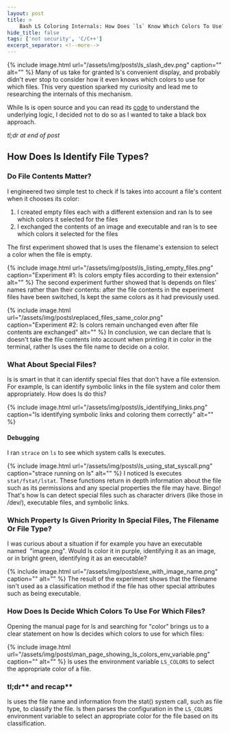 ```yaml
---
layout: post
title: >
    Bash LS Coloring Internals: How Does `ls` Know Which Colors To Use?
hide_title: false
tags: ['not security', 'C/C++']
excerpt_separator: <!--more-->
---
```


{% include image.html url="/assets/img/posts\ls_slash_dev.png" caption="" alt="" %}
Many of us take for granted ls's convenient display, and probably didn't ever stop to consider how it even knows which colors to use for which files. This very question sparked my curiosity and lead me to researching the internals of this mechanism.

While ls is open source and you can read its [code](https://github.com/coreutils/coreutils/blob/master/src/ls.c) to understand the underlying logic, I decided not to do so as I wanted to take a black box approach.

*tl;dr at end of post*
## How Does ls Identify File Types?
### Do File Contents Matter?
I engineered two simple test to check if ls takes into account a file's content when it chooses its color:
1. I created empty files each with a different extension and ran ls to see which colors it selected for the files
2. I exchanged the contents of an image and executable and ran ls to see which colors it selected for the files

The first experiment showed that ls uses the filename's extension to select a color when the file is empty.

{% include image.html url="/assets/img/posts\ls_listing_empty_files.png" caption="Experiment #1: ls colors empty files according to their extension" alt="" %}
The second experiment further showed that ls depends on files' names rather than their contents: after the file contents in the experiment files have been switched, ls kept the same colors as it had previously used.

{% include image.html url="/assets/img/posts\replaced_files_same_color.png" caption="Experiment #2: ls colors remain unchanged even after file contents are exchanged" alt="" %}
In conclusion, we can declare that ls doesn't take the file contents into account when printing it in color in the terminal, rather ls uses the file name to decide on a color.
### What About Special Files?
ls is smart in that it can identify special files that don't have a file extension. For example, ls can identify symbolic links in the file system and color them appropriately. How does ls do this?

{% include image.html url="/assets/img/posts\ls_identifying_links.png" caption="ls identifying symbolic links and coloring them correctly" alt="" %}
#### Debugging
I ran `strace` on `ls` to see which system calls ls executes.

{% include image.html url="/assets/img/posts\ls_using_stat_syscall.png" caption="strace running on ls" alt="" %}
I noticed ls executes `stat/fstat/lstat`. These functions return in depth information about the file such as its permissions and any special properties the file may have. Bingo\! That's how ls can detect special files such as character drivers \(like those in /dev/\), executable files, and symbolic links.
### Which Property Is Given Priority In Special Files, The Filename Or File Type?
I was curious about a situation if for example you have an executable named  "image.png". Would ls color it in purple, identifying it as an image, or in bright green, identifying it as an executable?

{% include image.html url="/assets/img/posts\exe_with_image_name.png" caption="" alt="" %}
The result of the experiment shows that the filename isn't used as a classification method if the file has other special attributes such as being executable.
### How Does ls Decide Which Colors To Use For Which Files?
Opening the manual page for ls and searching for "color" brings us to a clear statement on how ls decides which colors to use for which files:

{% include image.html url="/assets/img/posts\man_page_showing_ls_colors_env_variable.png" caption="" alt="" %}
ls uses the environment variable `LS_COLORS` to select the appropriate color of a file.
### tl;dr** and recap**
ls uses the file name and information from the stat\(\) system call, such as file type, to classify the file. ls then parses the configuration in the `LS_COLORS` environment variable to select an appropriate color for the file based on its classification.
